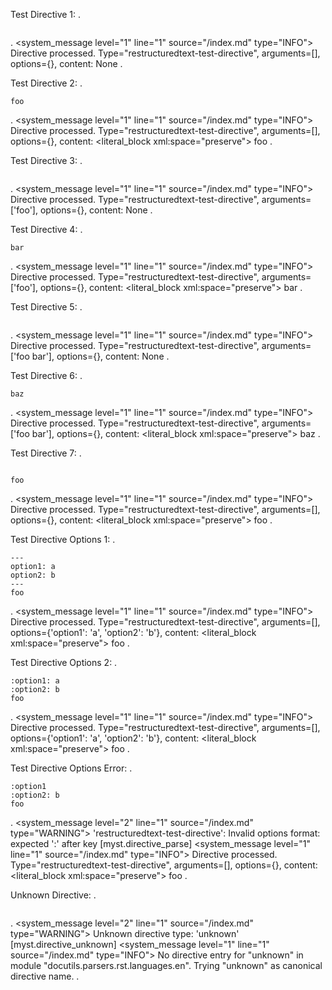 Test Directive 1:
.
```{restructuredtext-test-directive}
```
.
<document source="<src>/index.md">
    <system_message level="1" line="1" source="<src>/index.md" type="INFO">
        <paragraph>
            Directive processed. Type="restructuredtext-test-directive", arguments=[], options={}, content: None
.

Test Directive 2:
.
```{restructuredtext-test-directive}
foo
```
.
<document source="<src>/index.md">
    <system_message level="1" line="1" source="<src>/index.md" type="INFO">
        <paragraph>
            Directive processed. Type="restructuredtext-test-directive", arguments=[], options={}, content:
        <literal_block xml:space="preserve">
            foo
.

Test Directive 3:
.
```{restructuredtext-test-directive} foo
```
.
<document source="<src>/index.md">
    <system_message level="1" line="1" source="<src>/index.md" type="INFO">
        <paragraph>
            Directive processed. Type="restructuredtext-test-directive", arguments=['foo'], options={}, content: None
.

Test Directive 4:
.
```{restructuredtext-test-directive} foo
bar
```
.
<document source="<src>/index.md">
    <system_message level="1" line="1" source="<src>/index.md" type="INFO">
        <paragraph>
            Directive processed. Type="restructuredtext-test-directive", arguments=['foo'], options={}, content:
        <literal_block xml:space="preserve">
            bar
.

Test Directive 5:
.
```{restructuredtext-test-directive} foo bar
```
.
<document source="<src>/index.md">
    <system_message level="1" line="1" source="<src>/index.md" type="INFO">
        <paragraph>
            Directive processed. Type="restructuredtext-test-directive", arguments=['foo bar'], options={}, content: None
.

Test Directive 6:
.
```{restructuredtext-test-directive} foo bar
baz
```
.
<document source="<src>/index.md">
    <system_message level="1" line="1" source="<src>/index.md" type="INFO">
        <paragraph>
            Directive processed. Type="restructuredtext-test-directive", arguments=['foo bar'], options={}, content:
        <literal_block xml:space="preserve">
            baz
.

Test Directive 7:
.
```{restructuredtext-test-directive}

foo
```
.
<document source="<src>/index.md">
    <system_message level="1" line="1" source="<src>/index.md" type="INFO">
        <paragraph>
            Directive processed. Type="restructuredtext-test-directive", arguments=[], options={}, content:
        <literal_block xml:space="preserve">
            foo
.

Test Directive Options 1:
.
```{restructuredtext-test-directive}
---
option1: a
option2: b
---
foo
```
.
<document source="<src>/index.md">
    <system_message level="1" line="1" source="<src>/index.md" type="INFO">
        <paragraph>
            Directive processed. Type="restructuredtext-test-directive", arguments=[], options={'option1': 'a', 'option2': 'b'}, content:
        <literal_block xml:space="preserve">
            foo
.

Test Directive Options 2:
.
```{restructuredtext-test-directive}
:option1: a
:option2: b
foo
```
.
<document source="<src>/index.md">
    <system_message level="1" line="1" source="<src>/index.md" type="INFO">
        <paragraph>
            Directive processed. Type="restructuredtext-test-directive", arguments=[], options={'option1': 'a', 'option2': 'b'}, content:
        <literal_block xml:space="preserve">
            foo
.

Test Directive Options Error:
.
```{restructuredtext-test-directive}
:option1
:option2: b
foo
```
.
<document source="<src>/index.md">
    <system_message level="2" line="1" source="<src>/index.md" type="WARNING">
        <paragraph>
            'restructuredtext-test-directive': Invalid options format: expected ':' after key [myst.directive_parse]
    <system_message level="1" line="1" source="<src>/index.md" type="INFO">
        <paragraph>
            Directive processed. Type="restructuredtext-test-directive", arguments=[], options={}, content:
        <literal_block xml:space="preserve">
            foo
.

Unknown Directive:
.
```{unknown}
```
.
<document source="<src>/index.md">
    <system_message level="2" line="1" source="<src>/index.md" type="WARNING">
        <paragraph>
            Unknown directive type: 'unknown' [myst.directive_unknown]
    <system_message level="1" line="1" source="<src>/index.md" type="INFO">
        <paragraph>
            No directive entry for "unknown" in module "docutils.parsers.rst.languages.en".
            Trying "unknown" as canonical directive name.
.
